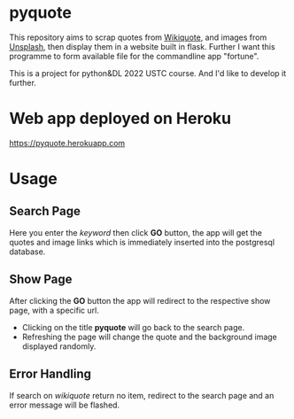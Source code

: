 # pyquote
This repository aims to scrap quotes from [Wikiquote](https://en.wikiquote.org), 
and images from [Unsplash](https://unsplash.com),
then display them in a website built in flask. Further I want this programme to 
form available file for the commandline app "fortune".

This is a project for python&DL 2022 USTC course. And I'd like to develop it further.

# Web app deployed on Heroku
<https://pyquote.herokuapp.com>

# Usage
## Search Page
Here you enter the *keyword* then click **GO** button, the app will get the
quotes and image links which is immediately inserted into the postgresql database. 

## Show Page
After clicking the **GO** button the app will redirect to the respective show
page, with a specific url. 
- Clicking on the title **pyquote** will go back to the search page.
- Refreshing the page will change the quote and the background image displayed
  randomly.

## Error Handling
If search on *wikiquote* return no item, redirect to the search page and an
error message will be flashed.
